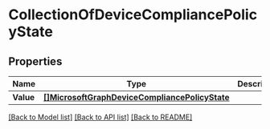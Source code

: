 # CollectionOfDeviceCompliancePolicyState

## Properties

Name | Type | Description | Notes
------------ | ------------- | ------------- | -------------
**Value** | [**[]MicrosoftGraphDeviceCompliancePolicyState**](microsoft.graph.deviceCompliancePolicyState.md) |  | [optional] 

[[Back to Model list]](../README.md#documentation-for-models) [[Back to API list]](../README.md#documentation-for-api-endpoints) [[Back to README]](../README.md)


